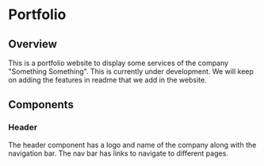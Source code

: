 # Portfolio

## Overview
This is a portfolio website to display some services of the company "Something Something". This is currently under development. We will keep on adding the features in readme that we add in the website.

## Components

### Header
The header component has a logo and name of the company along with the navigation bar. The nav bar has links to navigate to different pages.